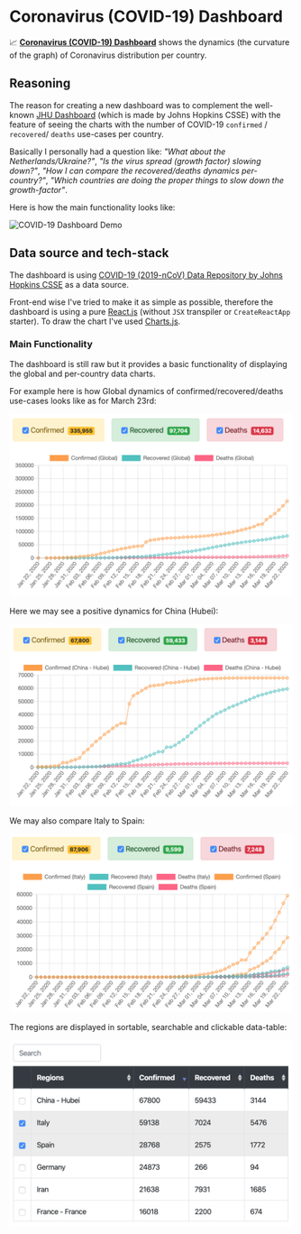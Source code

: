 # Coronavirus (COVID-19) Dashboard

📈 [**Coronavirus (COVID-19) Dashboard**](https://trekhleb.github.io/covid-19/) shows the dynamics (the curvature of the graph) of Сoronavirus distribution per country.

## Reasoning

The reason for creating a new dashboard was to complement the well-known [JHU Dashboard](https://www.arcgis.com/apps/opsdashboard/index.html#/bda7594740fd40299423467b48e9ecf6) (which is made by Johns Hopkins CSSE) with the feature of seeing the charts with the number of COVID-19 `confirmed` / `recovered`/ `deaths` use-cases per country.

Basically I personally had a question like: _"What about the Netherlands/Ukraine?"_, _"Is the virus spread (growth factor) slowing down?"_, _"How I can compare the recovered/deaths dynamics per-country?"_, _"Which countries are doing the proper things to slow down the growth-factor"_.

Here is how the main functionality looks like:

![COVID-19 Dashboard Demo](./img/demo.gif)

## Data source and tech-stack

The dashboard is using [COVID-19 (2019-nCoV) Data Repository by Johns Hopkins CSSE](https://github.com/CSSEGISandData/COVID-19) as a data source.

Front-end wise I've tried to make it as simple as possible, therefore the dashboard is using a pure [React.js](https://reactjs.org/) (without `JSX` transpiler or `CreateReactApp` starter). To draw the chart I've used [Charts.js](https://www.chartjs.org/).

### Main Functionality

The dashboard is still raw but it provides a basic functionality of displaying the global and per-country data charts.

For example here is how Global dynamics of confirmed/recovered/deaths use-cases looks like as for March 23rd:

![Global data](./img/demo-global.png)

Here we may see a positive dynamics for China (Hubei):

![China - Hubei statistics](./img/demo-china-hubei.png)

We may also compare Italy to Spain:

![Italy and Spain statistics](./img/demo-italy-spain.png)

The regions are displayed in sortable, searchable and clickable data-table:

![Data table](./img/demo-data-table.png)

